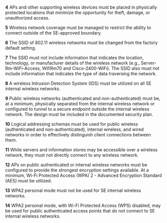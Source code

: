 **4** APs and other supporting wireless devices must be placed in physically protected locations that minimize the opportunity for theft, damage, or unauthorized access.

**5** Wireless network coverage must be managed to restrict the ability to connect outside of the SE-approved boundary.

**6** The SSID of 802.11 wireless networks must be changed from the factory default setting.

**7** The SSID must not include information that indicates the location, technology, or manufacturer details of the wireless network (e.g., Server-Rm-WiFi-Access, WifiRm70 and Cisco-2400-WiFi). The SSID also must not include information that indicates the type of data traversing the network.

**8** A wireless Intrusion Detection System (IDS) must be utilized on all SE internal wireless networks.

**9** Public wireless networks (authenticated and non-authenticated) must be, at a minimum, physically separated from the internal wireless network or configured to tunnel to a secure endpoint outside the internal wireless network. The design must be included in the documented security plan.

**10** Logical addressing schemas must be used for public wireless (authenticated and non-authenticated), internal wireless, and wired networks in order to effectively distinguish client connections between them.

**11** While servers and information stores may be accessible over a wireless network, they must not directly connect to any wireless network.

**12** APs on public authenticated or internal wireless networks must be configured to provide the strongest encryption settings available. At a minimum, Wi-Fi Protected Access (WPA) 2 - Advanced Encryption Standard (AES) must be utilized.

**13** WPA2 personal mode must not be used for SE internal wireless networks.

**14** WPA2 personal mode, with Wi-Fi Protected Access (WPS) disabled, may be used for public authenticated access points that do not connect to SE internal wireless networks.